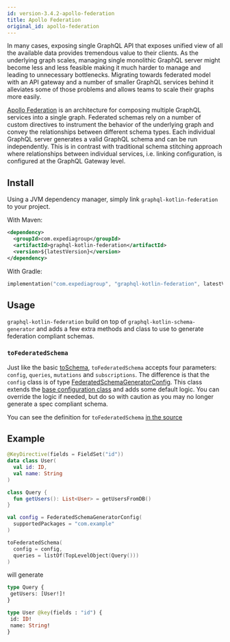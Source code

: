```yaml
---
id: version-3.4.2-apollo-federation
title: Apollo Federation
original_id: apollo-federation
---
```


In many cases, exposing single GraphQL API that exposes unified view of all the available data provides tremendous value
to their clients. As the underlying graph scales, managing single monolithic GraphQL server might become less and less
feasible making it much harder to manage and leading to unnecessary bottlenecks. Migrating towards federated model with
an API gateway and a number of smaller GraphQL services behind it alleviates some of those problems and allows teams to
scale their graphs more easily.

[Apollo Federation](https://www.apollographql.com/docs/apollo-server/federation/introduction/) is an architecture for
composing multiple GraphQL services into a single graph. Federated schemas rely on a number of custom directives to
instrument the behavior of the underlying graph and convey the relationships between different schema types. Each individual
GraphQL server generates a valid GraphQL schema and can be run independently. This is in contrast with traditional schema
stitching approach where relationships between individual services, i.e. linking configuration, is configured at the GraphQL
Gateway level.

## Install
Using a JVM dependency manager, simply link `graphql-kotlin-federation` to your project.

With Maven:

```xml
<dependency>
  <groupId>com.expediagroup</groupId>
  <artifactId>graphql-kotlin-federation</artifactId>
  <version>${latestVersion}</version>
</dependency>
```

With Gradle:

```kotlin
implementation("com.expediagroup", "graphql-kotlin-federation", latestVersion)
```


## Usage

`graphql-kotlin-federation` build on top of `graphql-kotlin-schema-generator` and adds a few extra methods and class to use to generate federation
compliant schemas.

### `toFederatedSchema`


Just like the basic [toSchema](../schema-generator/schema-generator-getting-started.md), `toFederatedSchema` accepts four parameters: `config`, `queries`, `mutations` and `subscriptions`.
The difference is that the `config` class is of type [FederatedSchemaGeneratorConfig](https://github.com/ExpediaGroup/graphql-kotlin/blob/master/graphql-kotlin-federation/src/main/kotlin/com/expediagroup/graphql/federation/FederatedSchemaGeneratorConfig.kt).
This class extends the [base configuration class](../schema-generator/customizing-schemas/generator-config.md) and adds some default logic. You can override the logic if needed, but do so with caution as you may no longer generate a spec compliant schema.

You can see the definition for `toFederatedSchema` [in the
source](https://github.com/ExpediaGroup/graphql-kotlin/blob/master/graphql-kotlin-federation/src/main/kotlin/com/expediagroup/graphql/federation/toFederatedSchema.kt)

## Example

```kotlin
@KeyDirective(fields = FieldSet("id"))
data class User(
  val id: ID,
  val name: String
)

class Query {
  fun getUsers(): List<User> = getUsersFromDB()
}

val config = FederatedSchemaGeneratorConfig(
  supportedPackages = "com.example"
)

toFederatedSchema(
  config = config,
  queries = listOf(TopLevelObject(Query()))
)
```

will generate

 ```graphql
type Query {
  getUsers: [User!]!
}

type User @key(fields : "id") {
  id: ID!
  name: String!
}
```
